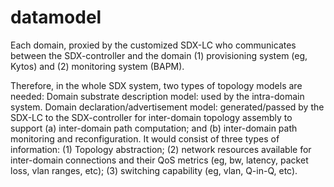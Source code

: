 # datamodel

Each domain, proxied by the customized SDX-LC who communicates between the SDX-controller and the domain (1) provisioning system (eg, Kytos) and (2) monitoring system (BAPM).

Therefore, in the whole SDX system, two types of topology models are needed: 
Domain substrate description model: used by the intra-domain system. 
Domain declaration/advertisement model: generated/passed by the SDX-LC to the SDX-controller for inter-domain topology assembly to support (a) inter-domain path computation; and (b) inter-domain path monitoring and reconfiguration. It would consist of three types of information: (1) Topology abstraction; (2) network resources available for inter-domain connections and their QoS metrics (eg, bw, latency, packet loss, vlan ranges, etc); (3) switching capability (eg, vlan, Q-in-Q, etc).

